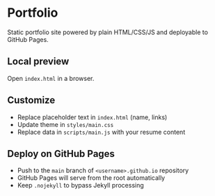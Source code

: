 # Portfolio

Static portfolio site powered by plain HTML/CSS/JS and deployable to GitHub Pages.

## Local preview

Open `index.html` in a browser.

## Customize

- Replace placeholder text in `index.html` (name, links)
- Update theme in `styles/main.css`
- Replace data in `scripts/main.js` with your resume content

## Deploy on GitHub Pages

- Push to the `main` branch of `<username>.github.io` repository
- GitHub Pages will serve from the root automatically
- Keep `.nojekyll` to bypass Jekyll processing

